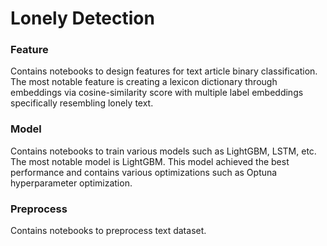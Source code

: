 # Lonely Detection
### Feature 
Contains notebooks to design features for text article binary classification. 
The most notable feature is creating a lexicon dictionary through embeddings via cosine-similarity score with multiple label embeddings specifically resembling lonely text.

### Model
Contains notebooks to train various models such as LightGBM, LSTM, etc.
The most notable model is LightGBM. This model achieved the best performance and contains various optimizations such as Optuna hyperparameter optimization.

### Preprocess
Contains notebooks to preprocess text dataset. 
